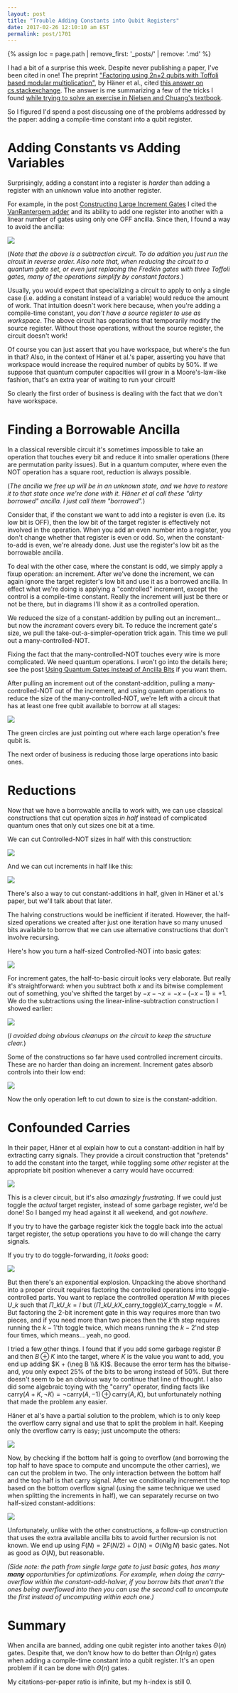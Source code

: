 ```yaml
---
layout: post
title: "Trouble Adding Constants into Qubit Registers"
date: 2017-02-26 12:10:10 am EST
permalink: post/1701
---
```


{% assign loc = page.path | remove_first: '_posts/' | remove: '.md' %}

I had a bit of a surprise this week.
Despite never publishing a paper, I've been cited in one!
The preprint ["Factoring using 2n+2 qubits with Toffoli based modular multiplication"](https://arxiv.org/abs/1611.07995), by Häner et al., cited [this answer on cs.stackexchange](http://cs.stackexchange.com/a/44292/535).
The answer is me summarizing a few of the tricks I found [while trying to solve an exercise in Nielsen and Chuang's textbook](http://algorithmicassertions.com/circuits/2015/06/22/Using-Quantum-Gates-instead-of-Ancilla-Bits.html).

So I figured I'd spend a post discussing one of the problems addressed by the paper: adding a compile-time constant into a qubit register.

# Adding Constants vs Adding Variables

Surprisingly, adding a constant into a register is *harder* than adding a register with an unknown value into another register.

For example, in the post [Constructing Large Increment Gates](http://algorithmicassertions.com/circuits/2015/06/12/Constructing-Large-Increment-Gates.html) I cited the [VanRantergem adder](http://ftp.qucis.queensu.ca/home/akl/cisc879/papers/PAPERS_FROM_UNCONVENTIONAL_COMPUTING/VOLUME_1_Issue_4/RENTERGEM.pdf) and its ability to add one register into another with a linear number of gates using only one OFF ancilla.
Since then, I found a way to avoid the ancilla:

<img style="max-width:100%;" src="/assets/{{ loc }}/linear-inline-subtraction.png"/>

(*Note that the above is a subtraction circuit.
To do addition you just run the circuit in reverse order.
Also note that, when reducing the circuit to a quantum gate set, or even just replacing the Fredkin gates with three Toffoli gates, many of the operations simplify by constant factors.*)

Usually, you would expect that specializing a circuit to apply to only a single case (i.e. adding a constant instead of a variable) would reduce the amount of work.
That intuition doesn't work here because, when you're adding a compile-time constant, you *don't have a source register to use as workspace*.
The above circuit has operations that temporarily modify the source register.
Without those operations, without the source register, the circuit doesn't work!

Of course you can just assert that you have workspace, but where's the fun in that?
Also, in the context of Häner et al.'s paper, asserting you have that workspace would increase the required number of qubits by 50%.
If we suppose that quantum computer capacities will grow in a Moore's-law-like fashion, that's an extra year of waiting to run your circuit!

So clearly the first order of business is dealing with the fact that we don't have workspace.

# Finding a Borrowable Ancilla

In a classical reversible circuit it's sometimes impossible to take an operation that touches every bit and reduce it into smaller operations (there are permutation parity issues).
But in a quantum computer, where even the NOT operation has a square root, reduction is always possible.

(*The ancilla we free up will be in an unknown state, and we have to restore it to that state once we're done with it.
Häner et al call these "dirty borrowed" ancilla.
I just call them "borrowed".*)

Consider that, if the constant we want to add into a register is even (i.e. its low bit is OFF), then the low bit of the target register is effectively not involved in the operation.
When you add an even number into a register, you don't change whether that register is even or odd.
So, when the constant-to-add is even, we're already done.
Just use the register's low bit as the borrowable ancilla.

To deal with the other case, where the constant is odd, we simply apply a fixup operation: an increment.
After we've done the increment, we can again ignore the target register's low bit and use it as a borrowed ancilla.
In effect what we're doing is applying a "controlled" increment, except the control is a compile-time constant.
Really the increment will just be there or not be there, but in diagrams I'll show it as a controlled operation.

We reduced the size of a constant-addition by pulling out an increment... but now the *increment* covers every bit.
To reduce the increment gate's size, we pull the take-out-a-simpler-operation trick again.
This time we pull out a many-controlled-NOT.

Fixing the fact that the many-controlled-NOT touches every wire is more complicated.
We need quantum operations.
I won't go into the details here; see the post [Using Quantum Gates instead of Ancilla Bits](http://algorithmicassertions.com/circuits/2015/06/22/Using-Quantum-Gates-instead-of-Ancilla-Bits.html) if you want them.

After pulling an increment out of the constant-addition, pulling a many-controlled-NOT out of the increment, and using quantum operations to reduce the size of the many-controlled-NOT, we're left with a circuit that has at least one free qubit available to borrow at all stages:

<img style="max-width:100%;" src="/assets/{{ loc }}/ancilla-extraction.png"/>

The green circles are just pointing out where each large operation's free qubit is.

The next order of business is reducing those large operations into basic ones.

# Reductions

Now that we have a borrowable ancilla to work with, we can use classical constructions that cut operation sizes *in half* instead of complicated quantum ones that only cut sizes one bit at a time.

We can cut Controlled-NOT sizes in half with this construction:

<img style="max-width:100%;" src="/assets/{{ loc }}/cnot-halving.png"/>

And we can cut increments in half like this:

<img style="max-width:100%;" src="/assets/{{ loc }}/increment-halving.png"/>

There's also a way to cut constant-additions in half, given in Häner et al.'s paper, but we'll talk about that later.

The halving constructions would be inefficient if iterated.
However, the half-sized operations we created after just one iteration have so many unused bits available to borrow that we can use alternative constructions that don't involve recursing.

Here's how you turn a half-sized Controlled-NOT into basic gates:

<img style="max-width:100%;" src="/assets/{{ loc }}/cnot-linear-finish.png"/>

For increment gates, the half-to-basic circuit looks very elaborate.
But really it's straightforward: when you subtract both $x$ and its bitwise complement out of something, you've shifted the target by $-x - \neg x = -x -(-x-1) = +1$.
We do the subtractions using the linear-inline-subtraction construction I showed earlier:

<img style="max-width:100%;" src="/assets/{{ loc }}/increment-linear-finish.png"/>

(*I avoided doing obvious cleanups on the circuit to keep the structure clear.*)

Some of the constructions so far have used controlled increment circuits.
These are no harder than doing an increment.
Increment gates absorb controls into their low end:

<img style="max-width:100%;" src="/assets/{{ loc }}/increments-absorb-controls.png"/>

Now the only operation left to cut down to size is the constant-addition.

# Confounded Carries

In their paper, Häner et al explain how to cut a constant-addition in half by extracting carry signals.
They provide a circuit construction that "pretends" to add the constant into the target, while toggling some *other* register at the appropriate bit position whenever a carry would have occurred:

<img style="max-width:100%;" src="/assets/{{ loc }}/carry-toggling.png"/>

This is a clever circuit, but it's also *amazingly frustrating*.
If we could just toggle the *actual* target register, instead of some garbage register, we'd be done!
So I banged my head against it all weekend, and got *nowhere*.

If you try to have the garbage register kick the toggle back into the actual target register, the setup operations you have to do will change the carry signals.

If you try to do toggle-forwarding, it *looks* good:

<img style="max-width:100%;" src="/assets/{{ loc }}/malformed-carrying.png"/>

But then there's an exponential explosion.
Unpacking the above shorthand into a proper circuit requires factoring the controlled operations into toggle-controlled parts.
You want to replace the controlled operation $M$ with pieces $U\_k$ such that $\Pi\_k U\_k = I$ but $\left(\Pi\_k U\_k X\_{\text{carry\_toggle}}\right) X\_{\text{carry\_toggle}} = M$.
But factoring the 2-bit increment gate in this way requires more than two pieces, and if you need more than two pieces then the $k$'th step requires running the $k-1$'th toggle twice, which means running the $k-2$'nd step four times, which means... yeah, no good.

I tried a few other things.
I found that if you add some garbage register $B$ and then $B \oplus K$ into the target, where $K$ is the value you want to add, you end up adding $K + (\neg B \\& K)$.
Because the error term has the bitwise-and, you only expect 25% of the bits to be wrong instead of 50%.
But there doesn't seem to be an obvious way to continue that line of thought.
I also did some algebraic toying with the "carry" operator, finding facts like $\text{carry}(A+K, \neg K) = \neg \text{carry}(A, -1) \oplus \text{carry}(A, K)$, but unfortunately nothing that made the problem any easier.

Häner et al's have a partial solution to the problem, which is to only keep the overflow carry signal and use that to split the problem in half.
Keeping only the overflow carry is easy; just uncompute the others:

<img style="max-width:100%;" src="/assets/{{ loc }}/carry-overflow-toggle.png"/>

Now, by checking if the bottom half is going to overflow (and borrowing the top half to have space to compute and uncompute the other carries), we can cut the problem in two.
The only interaction between the bottom half and the top half is that carry signal.
After we conditionally increment the top based on the bottom overflow signal (using the same technique we used when splitting the increments in half), we can separately recurse on two half-sized constant-additions:

<img style="max-width:100%;" src="/assets/{{ loc }}/add-constant-halving.png"/>

Unfortunately, unlike with the other constructions, a follow-up construction that uses the extra available ancilla bits to avoid further recursion is not known.
We end up using $F(N) = 2 F(N/2) + O(N) = O(N \lg N)$ basic gates.
Not as good as $O(N)$, but reasonable.

*(Side note: the path from single large gate to just basic gates, has many __many__ opportunities for optimizations.
For example, when doing the carry-overflow within the constant-add-halver, if you borrow bits that aren't the ones being overflowed into then you can use the second call to uncompute the first instead of uncomputing within each one.)*

# Summary

When ancilla are banned, adding one qubit register into another takes $\Theta(n)$ gates.
Despite that, we don't know how to do better than $O(n \lg n)$ gates when adding a compile-time constant into a qubit register.
It's an open problem if it can be done with $\Theta(n)$ gates.

My citations-per-paper ratio is infinite, but my h-index is still 0.
